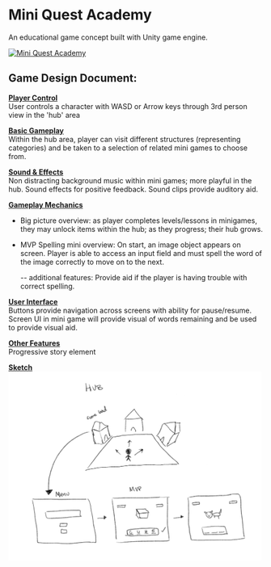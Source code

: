 # Mini Quest Academy

An educational game concept built with Unity game engine.

[![Mini Quest Academy](https://img.youtube.com/vi/ptG92RiFiJg/0.jpg)](https://www.youtube.com/watch?v=ptG92RiFiJg)

## Game Design Document:

<b><u>Player Control</u></b><br>
User controls a character with WASD or Arrow keys through 3rd person view in the 'hub' area


<b><u>Basic Gameplay</u></b><br>
Within the hub area, player can visit different structures (representing categories) and be taken to a selection of related mini games to choose from.

<b><u>Sound & Effects</u></b><br>
Non distracting background music within mini games; more playful in the hub. Sound effects for positive feedback. Sound clips provide auditory aid.

<b><u>Gameplay Mechanics</u></b><br>

- Big picture overview: as player completes levels/lessons in minigames, they may unlock items within the hub; as they progress; their hub grows. 

- MVP Spelling mini overview: On start, an image object appears on screen. Player is able to access an input field and must spell the word of the image correctly to move on to the next.

	-- additional features: Provide aid if the player is having trouble with correct spelling.

<b><u>User Interface</u></b><br>
Buttons provide navigation across screens with ability for pause/resume. Screen UI in mini game will provide visual of words remaining and be used to provide visual aid.

<b><u>Other Features</u></b><br>
Progressive story element

<b><u>Sketch</u></b><br>
<img src="/MiniProjSketch.png" alt="sketch" width="500"/>
